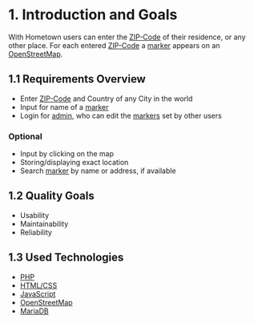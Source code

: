 # 1. Introduction and Goals

With Hometown users can enter the [ZIP-Code](06.-Glossary.md#zip-code) of their residence, or any other place.
For each entered [ZIP-Code](06.-Glossary.md#zip-code) a [marker](06.-Glossary.md#marker) appears on an [OpenStreetMap](06.-Glossary.md#openstreetmap).

## 1.1 Requirements Overview

- Enter [ZIP-Code](06.-Glossary.md#zip-code) and Country of any City in the world
- Input for name of a [marker](06.-Glossary.md#marker)
- Login for [admin](06.-Glossary.md#admin), who can edit the [markers](06.-Glossary.md#marker) set by other users

### Optional

- Input by clicking on the map
- Storing/displaying exact location
- Search [marker](06.-Glossary.md#marker) by name or address, if available

## 1.2 Quality Goals

- Usability
- Maintainability
- Reliability

## 1.3 Used Technologies

- [PHP](https://www.php.net/manual/en/intro-whatis.php)
- [HTML/CSS](https://developer.mozilla.org/en-US/docs/Web/html)
- [JavaScript](https://developer.mozilla.org/en-US/docs/Web/JavaScript)
- [OpenStreetMap](https://openstreetmap.org)
- [MariaDB](https://mariadb.org/)
